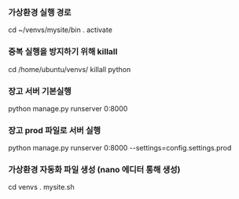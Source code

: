 ### 가상환경 실행 경로
cd ~/venvs/mysite/bin
. activate

### 중복 실행을 방지하기 위해 killall
cd /home/ubuntu/venvs/ killall python

### 장고 서버 기본실행
python manage.py runserver 0:8000

### 장고 prod 파일로 서버 실행
python manage.py runserver 0:8000 --settings=config.settings.prod

### 가상환경 자동화 파일 생성 (nano 에디터 통해 생성)
cd venvs
. mysite.sh
